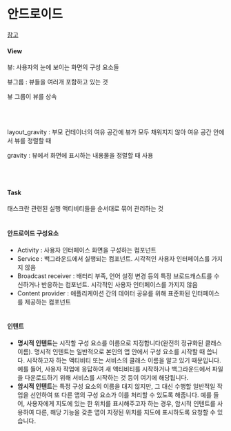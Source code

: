 # 안드로이드

[참고](https://kairo96.gitbooks.io/android/content/ch2.1.html)

#### View

뷰:  사용자의 눈에 보이는 화면의 구성 요소들

뷰그룹 : 뷰들을 여러개 포함하고 있는 것 

뷰 그룹이 뷰를 상속

<br/><br/>


layout_gravity : 부모 컨테이너의 여유 공간에 뷰가 모두 채워지지 않아 여유 공간 안에서 뷰를 정렬할 때

gravity : 뷰에서 화면에 표시하는 내용물을 정렬할 때 사용

<br/><br/>






#### Task

태스크란 관련된 실행 액티비티들을 순서대로 묶어 관리하는 것
<br/><br/>





#### 안드로이드 구성요소

- Activity  : 사용자 인터페이스 화면을 구성하는 컴포넌트
- Service  : 백그라운드에서 실행되는 컴포넌트. 시각적인 사용자 인터페이스를 가지지 않음
- Broadcast receiver : 배터리 부족, 언어 설정 변경 등의 특정 브로드캐스트를 수신하거나 반응하는 컴포넌트. 시각적인 사용자 인터페이스를 가지지 않음
- Content provider : 애플리케이션 간의 데이터 공유를 위해 표준화된 인터페이스를 제공하는 컴포넌트
<br/><br/>



#### 인텐트

- **명시적 인텐트**는 시작할 구성 요소를 이름으로 지정합니다(완전히 정규화된 클래스 이름). 명시적 인텐트는 일반적으로 본인의 앱 안에서 구성 요소를 시작할 때 씁니다. 시작하고자 하는 액티비티 또는 서비스의 클래스 이름을 알고 있기 때문입니다. 예를 들어, 사용자 작업에 응답하여 새 액티비티를 시작하거나 백그라운드에서 파일을 다운로드하기 위해 서비스를 시작하는 것 등이 여기에 해당됩니다.
- **암시적 인텐트**는 특정 구성 요소의 이름을 대지 않지만, 그 대신 수행할 일반적일 작업을 선언하여 또 다른 앱의 구성 요소가 이를 처리할 수 있도록 해줍니다. 예를 들어, 사용자에게 지도에 있는 한 위치를 표시해주고자 하는 경우, 암시적 인텐트를 사용하여 다른, 해당 기능을 갖춘 앱이 지정된 위치를 지도에 표시하도록 요청할 수 있습니다.
<br/><br/>
